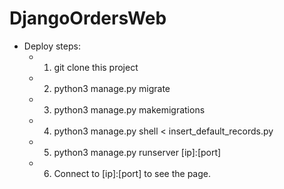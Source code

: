 # DjangoOrdersWeb
- Deploy steps:
    - 1. git clone this project
    - 2. python3 manage.py migrate
    - 3. python3 manage.py makemigrations
    - 4. python3 manage.py shell < insert_default_records.py
    - 5. python3 manage.py runserver [ip]:[port]
    - 6. Connect to [ip]:[port] to see the page.
